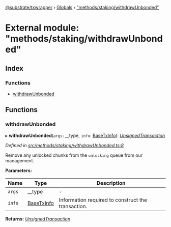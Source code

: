 [@substrate/txwrapper](../README.md) › [Globals](../globals.md) › ["methods/staking/withdrawUnbonded"](_methods_staking_withdrawunbonded_.md)

# External module: "methods/staking/withdrawUnbonded"

## Index

### Functions

* [withdrawUnbonded](_methods_staking_withdrawunbonded_.md#withdrawunbonded)

## Functions

###  withdrawUnbonded

▸ **withdrawUnbonded**(`args`: __type, `info`: [BaseTxInfo](../interfaces/_util_types_.basetxinfo.md)): *[UnsignedTransaction](../interfaces/_util_types_.unsignedtransaction.md)*

*Defined in [src/methods/staking/withdrawUnbonded.ts:8](https://github.com/amaurymartiny/polkadotjs-wrapper/blob/82747d9/src/methods/staking/withdrawUnbonded.ts#L8)*

Remove any unlocked chunks from the `unlocking` queue from our management.

**Parameters:**

Name | Type | Description |
------ | ------ | ------ |
`args` | __type | - |
`info` | [BaseTxInfo](../interfaces/_util_types_.basetxinfo.md) | Information required to construct the transaction.  |

**Returns:** *[UnsignedTransaction](../interfaces/_util_types_.unsignedtransaction.md)*
